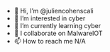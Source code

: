 - 👋 Hi, I’m @juliencohenscali
- 👀 I’m interested in cyber
- 🌱 I’m currently learning cyber
- 💞️ I collaborate on MalwareIOT
- 📫 How to reach me N/A

<!---
juliencohenscali/juliencohenscali is a ✨ special ✨ repository because its `README.md` (this file) appears on your GitHub profile.
You can click the Preview link to take a look at your changes.
--->
